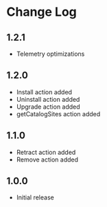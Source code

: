 # Change Log

## 1.2.1

- Telemetry optimizations

## 1.2.0
- Install action added
- Uninstall action added
- Upgrade action added
- getCatalogSites action added

## 1.1.0
- Retract action added
- Remove action added

## 1.0.0
- Initial release
